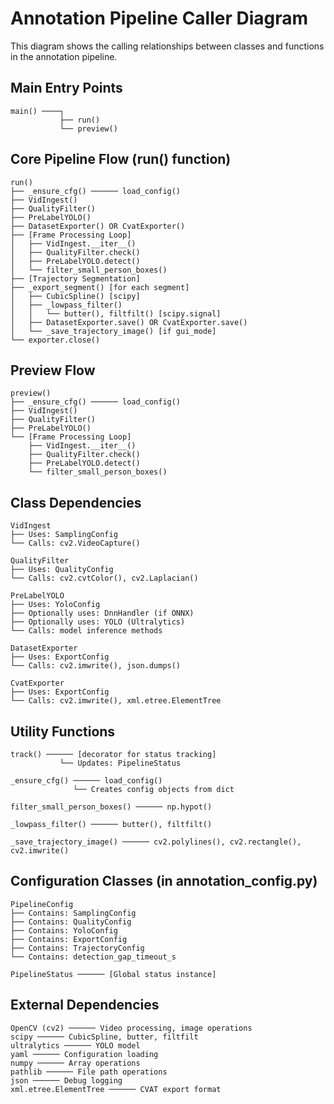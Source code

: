 # Annotation Pipeline Caller Diagram

This diagram shows the calling relationships between classes and functions in the annotation pipeline.

## Main Entry Points

```
main() ────┐
           ├── run()
           └── preview()
```

## Core Pipeline Flow (run() function)

```
run()
├── _ensure_cfg() ────── load_config()
├── VidIngest()
├── QualityFilter()
├── PreLabelYOLO()
├── DatasetExporter() OR CvatExporter()
├── [Frame Processing Loop]
│   ├── VidIngest.__iter__()
│   ├── QualityFilter.check()
│   ├── PreLabelYOLO.detect()
│   └── filter_small_person_boxes()
├── [Trajectory Segmentation]
├── _export_segment() [for each segment]
│   ├── CubicSpline() [scipy]
│   ├── _lowpass_filter()
│   │   └── butter(), filtfilt() [scipy.signal]
│   ├── DatasetExporter.save() OR CvatExporter.save()
│   └── _save_trajectory_image() [if gui_mode]
└── exporter.close()
```

## Preview Flow

```
preview()
├── _ensure_cfg() ────── load_config()
├── VidIngest()
├── QualityFilter()
├── PreLabelYOLO()
└── [Frame Processing Loop]
    ├── VidIngest.__iter__()
    ├── QualityFilter.check()
    ├── PreLabelYOLO.detect()
    └── filter_small_person_boxes()
```

## Class Dependencies

```
VidIngest
├── Uses: SamplingConfig
└── Calls: cv2.VideoCapture()

QualityFilter
├── Uses: QualityConfig
└── Calls: cv2.cvtColor(), cv2.Laplacian()

PreLabelYOLO
├── Uses: YoloConfig
├── Optionally uses: DnnHandler (if ONNX)
├── Optionally uses: YOLO (Ultralytics)
└── Calls: model inference methods

DatasetExporter
├── Uses: ExportConfig
└── Calls: cv2.imwrite(), json.dumps()

CvatExporter  
├── Uses: ExportConfig
└── Calls: cv2.imwrite(), xml.etree.ElementTree
```

## Utility Functions

```
track() ────── [decorator for status tracking]
           └── Updates: PipelineStatus

_ensure_cfg() ────── load_config()
              └── Creates config objects from dict

filter_small_person_boxes() ────── np.hypot()

_lowpass_filter() ────── butter(), filtfilt()

_save_trajectory_image() ────── cv2.polylines(), cv2.rectangle(), cv2.imwrite()
```

## Configuration Classes (in annotation_config.py)

```
PipelineConfig
├── Contains: SamplingConfig
├── Contains: QualityConfig  
├── Contains: YoloConfig
├── Contains: ExportConfig
├── Contains: TrajectoryConfig
└── Contains: detection_gap_timeout_s

PipelineStatus ────── [Global status instance]
```

## External Dependencies

```
OpenCV (cv2) ────── Video processing, image operations
scipy ────── CubicSpline, butter, filtfilt
ultralytics ────── YOLO model
yaml ────── Configuration loading
numpy ────── Array operations
pathlib ────── File path operations
json ────── Debug logging
xml.etree.ElementTree ────── CVAT export format
```
